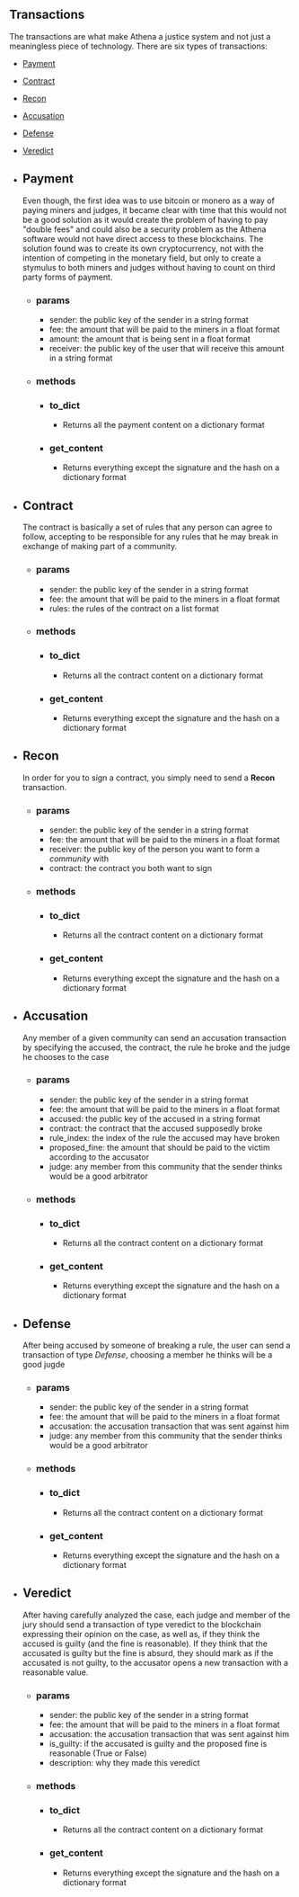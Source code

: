 ## Transactions

The transactions are what make Athena a justice system and not just a meaningless piece of technology. There are six types of transactions: 
* [Payment](#payment)
* [Contract](#contract)
* [Recon](#recon)
* [Accusation](#accusation)
* [Defense](#defense)
* [Veredict](#veredict)

* ## Payment

    Even though, the first idea was to use bitcoin or monero as a way of paying miners and judges, it became clear with time that this would not be a good solution as it would create the problem of having to pay "double fees" and could also be a security problem as the Athena software would not have direct access to these blockchains. The solution found was to create its own cryptocurrency, not with the intention of competing in the monetary field, but only to create a stymulus to both miners and judges without having to count on third party forms of payment.

    * ### params
        * sender: the public key of the sender in a string format
        * fee: the amount that will be paid to the miners in a float format
        * amount: the amount that is being sent in a float format
        * receiver: the public key of the user that will receive this amount in a string format

    * ### methods
        * ### to_dict
            * Returns all the payment content on a dictionary format
        
        * ### get_content
            * Returns everything except the signature and the hash on a dictionary format

* ## Contract

    The contract is basically a set of rules that any person can agree to follow, accepting to be responsible for any rules that he may break in exchange of making part of a community. 

    * ### params
        * sender: the public key of the sender in a string format
        * fee: the amount that will be paid to the miners in a float format
        * rules: the rules of the contract on a list format

    * ### methods
        * ### to_dict
            * Returns all the contract content on a dictionary format
        
        * ### get_content
            * Returns everything except the signature and the hash on a dictionary format

* ## Recon

    In order for you to sign a contract, you simply need to send a **Recon** transaction. 

    * ### params
        * sender: the public key of the sender in a string format
        * fee: the amount that will be paid to the miners in a float format
        * receiver: the public key of the person you want to form a *community* with
        * contract: the contract you both want to sign

    * ### methods
        * ### to_dict
            * Returns all the contract content on a dictionary format
        
        * ### get_content
            * Returns everything except the signature and the hash on a dictionary format

* ## Accusation

    Any member of a given community can send an accusation transaction by specifying the accused, the contract, the rule he broke and the judge he chooses to the case

    * ### params
        * sender: the public key of the sender in a string format
        * fee: the amount that will be paid to the miners in a float format
        * accused: the public key of the accused in a string format
        * contract: the contract that the accused supposedly broke
        * rule_index: the index of the rule the accused may have broken
        * proposed_fine: the amount that should be paid to the victim according to the accusator
        * judge: any member from this community that the sender thinks would be a good arbitrator

    * ### methods
        * ### to_dict
            * Returns all the contract content on a dictionary format

        * ### get_content
            * Returns everything except the signature and the hash on a dictionary format

* ## Defense

    After being accused by someone of breaking a rule, the user can send a transaction of type *Defense*, choosing a member he thinks will be a good jugde

    * ### params
        * sender: the public key of the sender in a string format
        * fee: the amount that will be paid to the miners in a float format
        * accusation: the accusation transaction that was sent against him
        * judge: any member from this community that the sender thinks would be a good arbitrator

    * ### methods
        * ### to_dict
            * Returns all the contract content on a dictionary format

        * ### get_content
            * Returns everything except the signature and the hash on a dictionary format

* ## Veredict

    After having carefully analyzed the case, each judge and member of the jury should send a transaction of type veredict to the blockchain expressing their opinion on the case, as well as, if they think the accused is guilty (and the fine is reasonable). If they think that the accusated is guilty but the fine is absurd, they should mark as if the accusated is not guilty, to the accusator opens a new transaction with a reasonable value.

    * ### params
        * sender: the public key of the sender in a string format
        * fee: the amount that will be paid to the miners in a float format
        * accusation: the accusation transaction that was sent against him
        * is_guilty: if the accusated is guilty and the proposed fine is reasonable (True or False)
        * description: why they made this veredict

    * ### methods
        * ### to_dict
            * Returns all the contract content on a dictionary format

        * ### get_content
            * Returns everything except the signature and the hash on a dictionary format
            